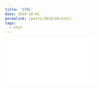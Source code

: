 ```yaml
---
title: 'STOL'
date: 2019-10-01
permalink: /posts/2019/10/stol/
tags:
  - stol
---
```


<embed src="/images/main.pdf" type="application/pdf">